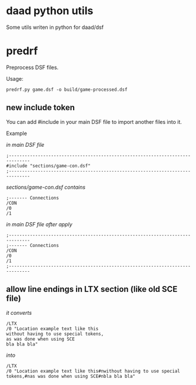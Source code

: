 # daad python utils

Some utils writen in python for daad/dsf

# predrf

Preprocess DSF files.

Usage:

    predrf.py game.dsf -o build/game-processed.dsf

## new include token

You can add #include in your main DSF file to import another files into it.

Example

*in main DSF file*

    ;------------------------------------------------------------------------------
    #include "sections/game-con.dsf"
    ;------------------------------------------------------------------------------

*sections/game-con.dsf contains*

    ;------- Connections
    /CON
    /0
    /1

*in main DSF file after apply*

    ;------------------------------------------------------------------------------
    ;------- Connections
    /CON
    /0
    /1
    ;------------------------------------------------------------------------------

## allow line endings in LTX section (like old SCE file)

*it converts*

    /LTX
    /0 "Location example text like this
    without having to use special tokens,
    as was done when using SCE
    bla bla bla"

*into*

    /LTX
    /0 "Location example text like this#nwithout having to use special tokens,#nas was done when using SCE#nbla bla bla"
